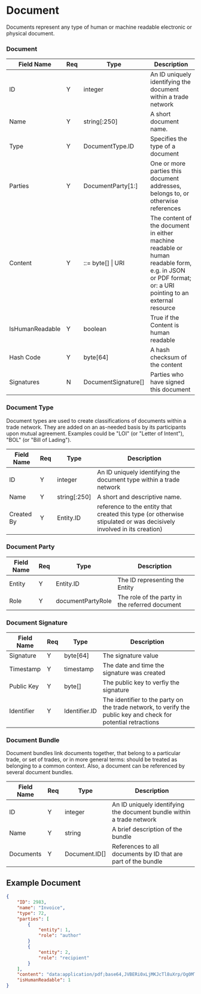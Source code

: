 # Document

Documents represent any type of human or machine readable electronic or physical document.

### Document

| Field Name | Req | Type | Description |
| - | - | - | - |
| ID | Y | integer | An ID uniquely identifying the document within a trade network |
| Name | Y | string[:250] | A short document name. |
| Type | Y | DocumentType.ID | Specifies the type of a document |
| Parties | Y | DocumentParty[1:] | One or more parties this document addresses, belongs to, or otherwise references |
| Content | Y | ::= byte[] \| URI | The content of the document in either machine readable or human readable form, e.g. in JSON or PDF format;<br />or: a URI pointing to an external resource |
| IsHumanReadable | Y | boolean | True if the Content is human readable |
| Hash Code | Y | byte[64] | A hash checksum of the content |
| Signatures | N | DocumentSignature[] | Parties who have signed this document |



### Document Type

Document types are used to create classifications of documents within a trade network. They are added on an as-needed basis by its participants upon mutual agreement. Examples could be "LOI" (or "Letter of Intent"), "BOL" (or "Bill of Lading").

| Field Name | Req  | Type         | Description                                                  |
| ---------- | ---- | ------------ | ------------------------------------------------------------ |
| ID         | Y    | integer      | An ID uniquely identifying the document type within a trade network |
| Name       | Y    | string[:250] | A short and descriptive name.                                |
| Created By | Y    | Entity.ID    | reference to the entity that created this type (or otherwise stipulated or was decisively involved in its creation) |



### Document Party

| Field Name | Req  | Type              | Description                                    |
| ---------- | ---- | ----------------- | ---------------------------------------------- |
| Entity     | Y    | Entity.ID         | The ID representing the Entity                 |
| Role       | Y    | documentPartyRole | The role of the party in the referred document |



### Document Signature

| Field Name | Req  | Type          | Description                                                  |
| ---------- | ---- | ------------- | ------------------------------------------------------------ |
| Signature  | Y    | byte[64]      | The signature value                                          |
| Timestamp  | Y    | timestamp     | The date and time the signature was created                  |
| Public Key | Y    | byte[]        | The public key to verfiy the signature                       |
| Identifier | Y    | Identifier.ID | The identifier to the party on the trade network, to verify the public key and check for potential retractions |



### Document Bundle

Document bundles link documents together, that belong to a particular trade, or set of trades, or in more general terms: should be treated as belonging to a common context. Also, a document can be referenced by several document bundles.

| Field Name | Req  | Type          | Description                                                  |
| ---------- | ---- | ------------- | ------------------------------------------------------------ |
| ID         | Y    | integer       | An ID uniquely identifying the document bundle within a trade network |
| Name       | Y    | string        | A brief description of the bundle                            |
| Documents  | Y    | Document.ID[] | References to all documents by ID that are part of the bundle |





## Example Document

```json
{
	"ID": 2983,
	"name": "Invoice",
	"type": 72,
	"parties": [
		{
			"entity": 1,
			"role": "author"			
		}
		{
			"entity": 2,
			"role": "recipient"			
		}
	],
	"content": "data:application/pdf;base64,JVBERi0xLjMKJcTl8uXrp/Og0MTGCjMgMCBvYmoKPD...",
	"isHumanReadable": 1
}
```

